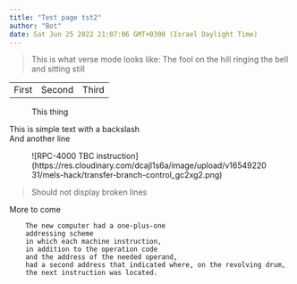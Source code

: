 ```yaml
---
title: "Test page tst2"
author: "Bot"
date: Sat Jun 25 2022 21:07:06 GMT+0300 (Israel Daylight Time)
---
```


<!-- Begin figure -->

<blockQuote data-parse-mode="verse">
This is what verse mode looks like:
The fool on the hill
ringing the bell
and sitting still
</blockQuote>

<table>
	<tr>
		<td>First</td>
		<td>Second</td>
		<td>Third</td>
	</tr>
</table>

<figure data-order="1" caption="not ehre">
This thing
</figure>

This is simple text with a backslash\
And another line

<figure data-order="1" caption="not ehre">
![RPC-4000 TBC instruction](https://res.cloudinary.com/dcajl1s6a/image/upload/v1654922031/mels-hack/transfer-branch-control_gc2xg2.png)
</figure>

<blockQuote>
Should not display broken lines
</blockQuote>

More to come

        The new computer had a one-plus-one
        addressing scheme
        in which each machine instruction,
        in addition to the operation code
        and the address of the needed operand,
        had a second address that indicated where, on the revolving drum,
        the next instruction was located.
